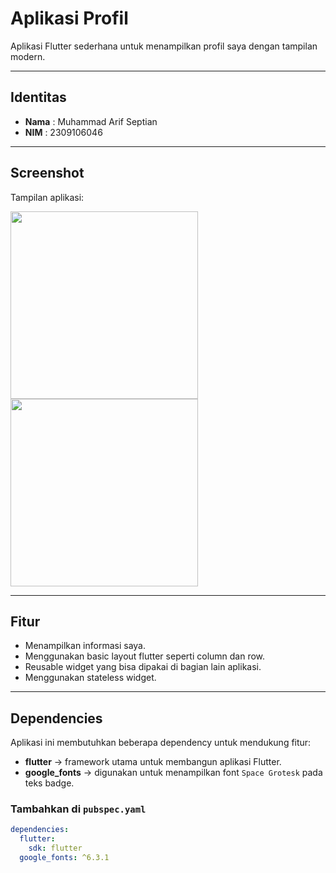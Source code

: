 # Aplikasi Profil

Aplikasi Flutter sederhana untuk menampilkan profil saya dengan tampilan modern.

---

## Identitas
- **Nama**  : Muhammad Arif Septian
- **NIM**   : 2309106046

---

## Screenshot
Tampilan aplikasi:


<p float="left">
  <img src="assets/profil2.jpg" width="300"/>
  <img src="assets/screenshots/profil1.jpg" width="300"/>
</p>



---

## Fitur
- Menampilkan informasi saya.
- Menggunakan basic layout flutter seperti column dan row.
- Reusable widget yang bisa dipakai di bagian lain aplikasi.
- Menggunakan stateless widget.

---

## Dependencies
Aplikasi ini membutuhkan beberapa dependency untuk mendukung fitur:

- **flutter** → framework utama untuk membangun aplikasi Flutter.
- **google_fonts** → digunakan untuk menampilkan font `Space Grotesk` pada teks badge.

### Tambahkan di `pubspec.yaml`
```yaml
dependencies:
  flutter:
    sdk: flutter
  google_fonts: ^6.3.1
